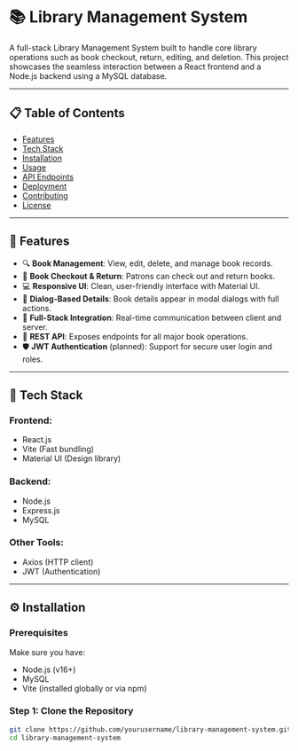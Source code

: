 # 📚 Library Management System

A full-stack Library Management System built to handle core library operations such as book checkout, return, editing, and deletion. This project showcases the seamless interaction between a React frontend and a Node.js backend using a MySQL database.

---

## 📋 Table of Contents

- [Features](#features)  
- [Tech Stack](#tech-stack)  
- [Installation](#installation)  
- [Usage](#usage)  
- [API Endpoints](#api-endpoints)  
- [Deployment](#deployment)  
- [Contributing](#contributing)  
- [License](#license)

---

## 🚀 Features

- 🔍 **Book Management**: View, edit, delete, and manage book records.
- 🔁 **Book Checkout & Return**: Patrons can check out and return books.
- 💻 **Responsive UI**: Clean, user-friendly interface with Material UI.
- 🧾 **Dialog-Based Details**: Book details appear in modal dialogs with full actions.
- 🔗 **Full-Stack Integration**: Real-time communication between client and server.
- 🔐 **REST API**: Exposes endpoints for all major book operations.
- 🛡️ **JWT Authentication** (planned): Support for secure user login and roles.

---

## 🧰 Tech Stack

### Frontend:
- React.js  
- Vite (Fast bundling)  
- Material UI (Design library)

### Backend:
- Node.js  
- Express.js  
- MySQL

### Other Tools:
- Axios (HTTP client)  
- JWT (Authentication)

---

## ⚙️ Installation

### Prerequisites
Make sure you have:
- Node.js (v16+)
- MySQL
- Vite (installed globally or via npm)

### Step 1: Clone the Repository

```bash
git clone https://github.com/yourusername/library-management-system.git
cd library-management-system
